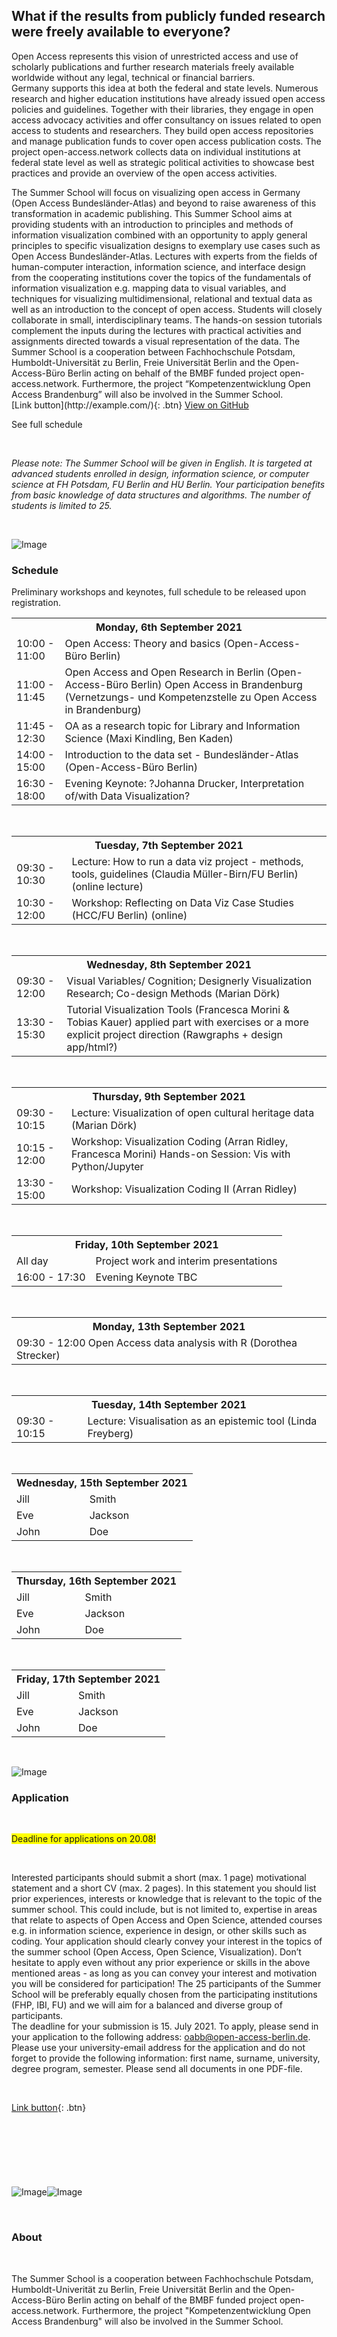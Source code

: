 <section>

<div class="column left">
<h1>What if the results from publicly funded research were freely available to everyone?</h1>

  <p>  Open Access represents this vision of unrestricted access and use of scholarly publications and further research materials freely available worldwide without any legal, technical or financial barriers. 
    <br>
    Germany supports this idea at both the federal and state levels. Numerous research and higher education institutions have already issued open access policies and guidelines. Together with their libraries, they engage in open access advocacy activities and offer consultancy on issues related to open access to students and researchers. They build open access repositories and manage publication funds to cover open access publication costs. The project open-access.network collects data on individual institutions at federal state level as well as strategic political activities to showcase best practices and provide an overview of the open access activities.</p>
 </div>

<div class="column middle">
The Summer School will focus on visualizing open access in Germany (Open Access Bundesländer-Atlas) and beyond to raise awareness of this transformation in academic publishing. This Summer School aims at providing students with an introduction to principles and methods of information visualization combined with an opportunity to apply general principles to specific visualization designs to exemplary use cases such as Open Access Bundesländer-Atlas. Lectures with experts from the fields of human-computer interaction, information science, and interface design from the cooperating institutions cover the topics of the fundamentals of information visualization e.g. mapping data to visual variables, and techniques for visualizing multidimensional, relational and textual data as well as an introduction to the concept of open access. Students will closely collaborate in small, interdisciplinary teams. The hands-on session tutorials complement the inputs during the lectures with practical activities and assignments directed towards a visual representation of the data. The Summer School is a cooperation between Fachhochschule Potsdam, Humboldt-Universität zu Berlin, Freie Universität Berlin and the Open-Access-Büro Berlin acting on behalf of the BMBF funded project open-access.network. Furthermore, the project “Kompetenzentwicklung Open Access Brandenburg” will also be involved in the Summer School.
</div>

<div class="column right">
[Link button](http://example.com/){: .btn}
<a href="{{ site.github.repository_url }}" class="btn">View on GitHub</a>

<br>

See full schedule
</div>
<br>
<div>

</section>

<section>

<em>Please note: The Summer School will be given in English. It is targeted at advanced students enrolled in design, information science, or computer science at FH Potsdam, FU Berlin and HU Berlin. Your participation benefits from basic knowledge of data structures and algorithms. The number of students is limited to 25.</em>

</div>

</section>

<br>

<section>

![Image](src)

### Schedule

Preliminary workshops and keynotes, full schedule to be released upon registration.

<div>
<table style="width:100%">
  <tr>
    <th colspan="2">Monday, 6th September 2021</th> 
  </tr>
  <tr>
    <td>10:00 - 11:00</td>
    <td>Open Access: Theory and basics (Open-Access-Büro Berlin)</td>
  </tr>
  <tr>
    <td>11:00 - 11:45</td>
    <td>Open Access and Open Research in Berlin (Open-Access-Büro Berlin) 
Open Access in Brandenburg (Vernetzungs- und Kompetenzstelle zu Open Access in Brandenburg)
    </td>
<tr>
    <td>11:45 - 12:30</td>
    <td>OA as a research topic for Library and Information Science (Maxi Kindling, Ben Kaden)
</td>
  </tr>
<tr>
    <td>14:00 - 15:00</td>
    <td>Introduction to the data set - Bundesländer-Atlas (Open-Access-Büro Berlin)</td>
  </tr>
<tr>
    <td>16:30 - 18:00</td>
    <td>Evening Keynote: ?Johanna Drucker, Interpretation of/with Data Visualization?
</td>
  </tr>
</table>

 </div>

<br>

<div>
<table style="width:100%">
  <tr>
    <th colspan="2">Tuesday, 7th September 2021</th>  
  </tr>
  <tr>
    <td>09:30 - 10:30</td>
    <td>Lecture: How to run a data viz project - methods, tools, guidelines 
(Claudia Müller-Birn/FU Berlin) (online lecture)</td>
  </tr>
  <tr>
    <td>10:30 - 12:00</td>
    <td>Workshop: Reflecting on Data Viz Case Studies (HCC/FU Berlin) (online)</td>
  </tr>
</table>
</div>

<br>

<div>
<table style="width:100%">
  <tr>
    <th colspan="2">Wednesday, 8th September 2021</th> 
  </tr>
  <tr>
    <td>09:30 - 12:00</td>
    <td>Visual Variables/ Cognition; Designerly Visualization Research; Co-design Methods (Marian Dörk)</td>
  </tr>
  <tr>
    <td>13:30 - 15:30</td>
    <td>Tutorial Visualization Tools (Francesca Morini & Tobias Kauer)
applied part with exercises or a more explicit project direction (Rawgraphs + design app/html?)</td>
  </tr>
        </table>
</div>

<br>

<div>
<table style="width:100%">
  <tr>
    <th colspan="2">Thursday, 9th September 2021</th> 
  </tr>
  <tr>
    <td>09:30 - 10:15</td>
    <td>Lecture: Visualization of open cultural heritage data (Marian Dörk)</td>
  </tr>
  <tr>
    <td>10:15 - 12:00</td>
    <td>Workshop: Visualization Coding (Arran Ridley, Francesca Morini)
Hands-on Session: Vis with Python/Jupyter</td>
  </tr>
  <tr>
    <td>13:30 - 15:00</td>
    <td>Workshop: Visualization Coding II (Arran Ridley)</td>
  </tr>
</table>
 </div>

 <br>

<div>
<table style="width:100%">
  <tr>
    <th colspan="2">Friday, 10th September 2021</th> 
  </tr>
  <tr>
    <td>All day</td>
    <td>Project work and interim presentations</td>
  </tr>
    <tr>
    <td>16:00 - 17:30</td>
    <td>Evening Keynote TBC</td>
  </tr>
</table>
</div>

<br>

<div>
<table style="width:100%">
  <tr>
    <th colspan="2">Monday, 13th September 2021</th> 
  </tr>
  <tr>
    <td>09:30 - 12:00 Open Access data analysis with R (Dorothea Strecker)</td>
  </tr>
</table>
 </div>

<br>

<div>
<table style="width:100%">
  <tr>
    <th colspan="2">Tuesday, 14th September 2021</th> 
  </tr>
  <tr>
    <td>09:30 - 10:15</td>
    <td>Lecture: Visualisation as an epistemic tool (Linda Freyberg)</td>
  </tr>
</table>
</div>

<br>

<div>
<table style="width:100%">
  <tr>
    <th colspan="2">Wednesday, 15th September 2021</th> 
  </tr>
  <tr>
    <td>Jill</td>
    <td>Smith</td>
  </tr>
  <tr>
    <td>Eve</td>
    <td>Jackson</td>
  </tr>
  <tr>
    <td>John</td>
    <td>Doe</td>
  </tr>
</table>
</div>

<br>

<div>
<table style="width:100%">
  <tr>
    <th colspan="2">Thursday, 16th September 2021</th> 
  </tr>
  <tr>
    <td>Jill</td>
    <td>Smith</td>
  </tr>
  <tr>
    <td>Eve</td>
    <td>Jackson</td>
  </tr>
  <tr>
    <td>John</td>
    <td>Doe</td>
  </tr>
</table>
 </div>

 <br>

<div>
<table style="width:100%">
  <tr>
    <th colspan="2">Friday, 17th September 2021</th> 
  </tr>
  <tr>
    <td>Jill</td>
    <td>Smith</td>
  </tr>
  <tr>
    <td>Eve</td>
    <td>Jackson</td>
  </tr>
  <tr>
    <td>John</td>
    <td>Doe</td>
  </tr>
</table>
</div>

</section>

<br>

</section>

<section>

![Image](src)

### Application

<br>

<span style="background-color: #FFFF00">Deadline for applications on 20.08!</span>

<br>

Interested participants should submit a short (max. 1 page) motivational statement and a short CV (max. 2 pages). In this statement you should list prior experiences, interests or knowledge that is relevant to the topic of the summer school. This could include, but is not limited to, expertise in areas that relate to aspects of Open Access and Open Science, attended courses e.g. in information science, experience in design, or other skills such as coding. Your application should clearly convey your interest in the topics of the summer school (Open Access, Open Science, Visualization). Don’t hesitate to apply even without any prior experience or skills in the above mentioned areas - as long as you can convey your interest and motivation you will be considered for participation! 
The 25 participants of the Summer School will be preferably equally chosen from the participating institutions (FHP, IBI, FU) and we will aim for a balanced and diverse group of participants.  
The deadline for your submission is 15. July 2021. To apply, please send in your application to the following address: oabb@open-access-berlin.de. 
Please use your university-email address for the application and do not forget to provide the following information: first name, surname, university, degree program, semester. Please send all documents in one PDF-file. 

<br>

[Link button](http://example.com/){: .btn}

<br>

```markdown




```

</section>

<br>

<section>

![Image](src)![Image](src)

<br>

### About

<br>

The Summer School is a cooperation between Fachhochschule Potsdam, Humboldt-Univerität zu Berlin, Freie Universität Berlin and the Open-Access-Büro Berlin acting on behalf of the BMBF funded project open-access.network. Furthermore, the project "Kompetenzentwicklung Open Access Brandenburg" will also be involved in the Summer School.

</section>